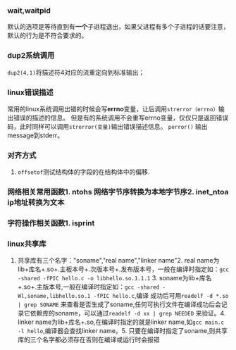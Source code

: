### wait,waitpid

默认的选项是等待直到有**一个**子进程退出，如果父进程有多个子进程的话要注意， 默认的行为是不符合要求的。

### dup2系统调用
`dup2(4,1)`将描述符4对应的流重定向到标准输出；

### linux错误描述
常用的linux系统调用出错的时候会写**errno**变量，让后调用`strerror（errno）`输出错误的描述的信息。 但是有的系统调用不会重写errno变量，仅仅只是返回错误码，此时同样可以调用`strerror(变量)`输出错误描述信息。 `perror()` 输出message到stderr。

### 对齐方式

1. `offsetof`测试结构体的字段的在结构体中的偏移.

### 网络相关常用函数1. ntohs 网络字节序转换为本地字节序2. inet\_ntoa ip地址转换为文本

### 字符操作相关函数1. isprint

### linux共享库

1. 共享库有三个名字："soname","real name","linker name"2. real name为lib+库名+.so+.主板本号+.次版本号+.发布版本号，一般在编译时指定如：`gcc -shared -fPIC hello.c -o libhello.so.1.1.1` 3. soname为lib+库名+.so+.主版本号,一般在编译时指定如：`gcc -shared -Wl,soname,libhello.so.1 -fPIC hello.c`,编译  成功后可用`readelf -d *.so | grep SONAME` 来查看是否生成了soname,任何可执行文件在编译成功后会记录它依赖库的soname，可以通过`readelf -d xx | grep NEEDED`  来验证。4. linker name为lib+库名+.so,在编译时指定的就是linker name,如`gcc main.c -l hello`,编译器会查找linker name。5. 只要在编译时指定了soname,则共享库的三个名字都必须存在否则在编译或运行时会报错

